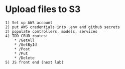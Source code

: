 # Upload files to S3
    1) Set up AWS account
    2) put AWS credentials into .env and github secrets
    3) populate controllers, models, services
    4) TDD CRUD routes:
        * /GetAll
        * /GetById
        * /Post
        * /Put
        * /Delete
    5) JS front end (next lab)

